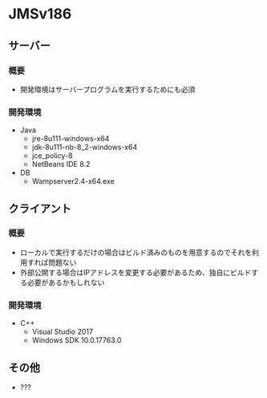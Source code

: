 # JMSv186
## サーバー
### 概要
+ 開発環境はサーバープログラムを実行するためにも必須

### 開発環境
+ Java
    + jre-8u111-windows-x64
    + jdk-8u111-nb-8_2-windows-x64
    + jce_policy-8
    + NetBeans IDE 8.2
+ DB
    + Wampserver2.4-x64.exe

## クライアント
### 概要
+ ローカルで実行するだけの場合はビルド済みのものを用意するのでそれを利用すれば問題ない
+ 外部公開する場合はIPアドレスを変更する必要があるため、独自にビルドする必要があるかもしれない

### 開発環境
+ C++
    + Visual Studio 2017
    + Windows SDK 10.0.17763.0

## その他
+ ???
